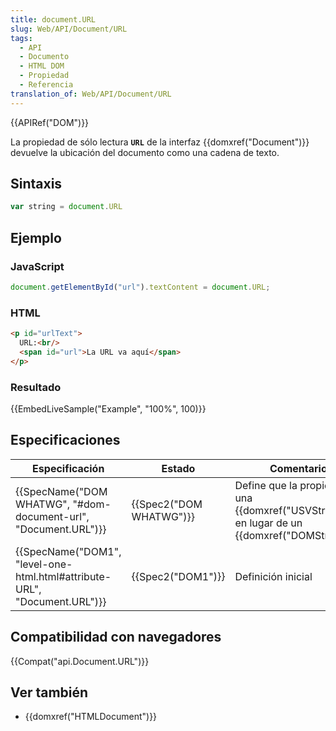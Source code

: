 ```yaml
---
title: document.URL
slug: Web/API/Document/URL
tags:
  - API
  - Documento
  - HTML DOM
  - Propiedad
  - Referencia
translation_of: Web/API/Document/URL
---
```

{{APIRef("DOM")}}

La propiedad de sólo lectura **`URL`** de la interfaz {{domxref("Document")}} devuelve la ubicación del documento como una cadena de texto.

## Sintaxis

```js
var string = document.URL
```

## Ejemplo

### JavaScript

```js
document.getElementById("url").textContent = document.URL;
```

### HTML

```html
<p id="urlText">
  URL:<br/>
  <span id="url">La URL va aquí</span>
</p>
```

### Resultado

{{EmbedLiveSample("Example", "100%", 100)}}

## Especificaciones

| Especificación                                                                                   | Estado                           | Comentario                                                                                                       |
| ------------------------------------------------------------------------------------------------ | -------------------------------- | ---------------------------------------------------------------------------------------------------------------- |
| {{SpecName("DOM WHATWG", "#dom-document-url", "Document.URL")}}             | {{Spec2("DOM WHATWG")}} | Define que la propiedad es una {{domxref("USVString")}} en lugar de un {{domxref("DOMString")}}. |
| {{SpecName("DOM1", "level-one-html.html#attribute-URL", "Document.URL")}} | {{Spec2("DOM1")}}         | Definición inicial                                                                                               |

## Compatibilidad con navegadores

{{Compat("api.Document.URL")}}

## Ver también

- {{domxref("HTMLDocument")}}
